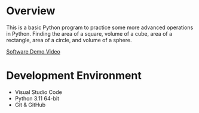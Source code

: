 # Overview
This is a basic Python program to practice some more advanced operations in Python. Finding the area of a square, volume of a cube, area of a rectangle, area of a circle, and volume of a sphere.

[Software Demo Video](https://www.youtube.com/watch?v=8Jzt-3xPv40)

# Development Environment
* Visual Studio Code
* Python 3.11 64-bit
* Git & GitHub
